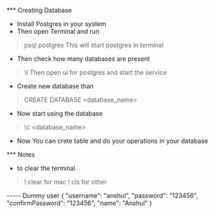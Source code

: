 *** Creating Database 
- Install Postgres in your system
- Then open Terminal and run
> psql postgres
 This will start postgres in terminal 
- Then check how many databases are present 
> \l
Then open ui for postgres and start the service

- Create new database than 
> CREATE DATABASE <database_name> 

- Now start using the database 
> \c <database_name>

- Now You can crete table and do your operations in your database  



*** Notes

- to clear the terminal
 > \! clear for mac \! cls for other


 ----- Dummy user
    {
  "username": "anshul",
  "password": "123456",
  "confirmPassword": "123456",
  "name": "Anshul"
}